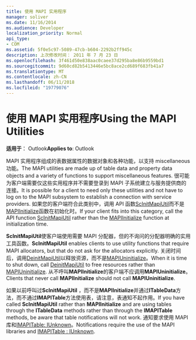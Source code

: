 ```yaml
---
title: 使用 MAPI 实用程序
manager: soliver
ms.date: 11/16/2014
ms.audience: Developer
localization_priority: Normal
api_type:
- COM
ms.assetid: 5f0e5c97-5089-47cb-b604-2292b2ff945c
description: 上次修改时间： 2011 年 7 月 23 日
ms.openlocfilehash: 3f461d50e838aac0caee37d295ba8e86b9559bd1
ms.sourcegitcommit: 9d60cd82b5413446e5bc8ace2cd689f683fb41a7
ms.translationtype: MT
ms.contentlocale: zh-CN
ms.lasthandoff: 06/11/2018
ms.locfileid: "19779076"
---
```

# <a name="using-the-mapi-utilities"></a><span data-ttu-id="3350a-103">使用 MAPI 实用程序</span><span class="sxs-lookup"><span data-stu-id="3350a-103">Using the MAPI Utilities</span></span>

  
  
<span data-ttu-id="3350a-104">**适用于**： Outlook</span><span class="sxs-lookup"><span data-stu-id="3350a-104">**Applies to**: Outlook</span></span> 
  
<span data-ttu-id="3350a-105">MAPI 实用程序组成的表数据属性的数据对象和各种功能，以支持 miscellaneous 功能。</span><span class="sxs-lookup"><span data-stu-id="3350a-105">The MAPI utilities are made up of table data and property data objects and a variety of functions to support miscellaneous features.</span></span> <span data-ttu-id="3350a-106">很可能为客户端需要仅这些实用程序并不需要登录到 MAPI 子系统建立与服务提供商的连接。</span><span class="sxs-lookup"><span data-stu-id="3350a-106">It is possible for a client to need only these utilities and not have to log on to the MAPI subsystem to establish a connection with service providers.</span></span> <span data-ttu-id="3350a-107">如果您的客户端符合此类别中，调用 API 函数[ScInitMapiUtil](scinitmapiutil.md)而不是[MAPIInitialize](mapiinitialize.md)函数在初始化时。</span><span class="sxs-lookup"><span data-stu-id="3350a-107">If your client fits into this category, call the API function [ScInitMapiUtil](scinitmapiutil.md) rather than the [MAPIInitialize](mapiinitialize.md) function at initialization time.</span></span> 
  
 <span data-ttu-id="3350a-108">**ScInitMapiUtil**使客户端使用需要 MAPI 分配器，但的不询问的分配器明确的实用工具函数。</span><span class="sxs-lookup"><span data-stu-id="3350a-108">**ScInitMapiUtil** enables clients to use utility functions that require MAPI allocators, but that do not ask for the allocators explicitly.</span></span> <span data-ttu-id="3350a-109">关闭时间后，调用[DeinitMapiUtil](deinitmapiutil.md)以释放资源，而不是[MAPIUninitialize](mapiuninitialize.md)。</span><span class="sxs-lookup"><span data-stu-id="3350a-109">When it is time to shut down, call [DeinitMapiUtil](deinitmapiutil.md) to free resources rather than [MAPIUninitialize](mapiuninitialize.md).</span></span> <span data-ttu-id="3350a-110">从不呼叫**MAPIInitialize**的客户端不应调用**MAPIUninitialize**。</span><span class="sxs-lookup"><span data-stu-id="3350a-110">Clients that never call **MAPIInitialize** should not call **MAPIUninitialize**.</span></span>
  
<span data-ttu-id="3350a-111">如果以前呼叫过**ScInitMapiUtil** ，而不是**MAPIInitialize**并通过**ITableData**方法，而不通过**IMAPITable**方法使用表，请注意，表通知不起作用。</span><span class="sxs-lookup"><span data-stu-id="3350a-111">If you have called **ScInitMapiUtil** rather than **MAPIInitialize** and are using tables through the **ITableData** methods rather than through the **IMAPITable** methods, be aware that table notifications will not work.</span></span> <span data-ttu-id="3350a-112">通知要求使用 MAPI 库和[IMAPITable: IUnknown](imapitableiunknown.md)。</span><span class="sxs-lookup"><span data-stu-id="3350a-112">Notifications require the use of the MAPI libraries and [IMAPITable : IUnknown](imapitableiunknown.md).</span></span>
  

